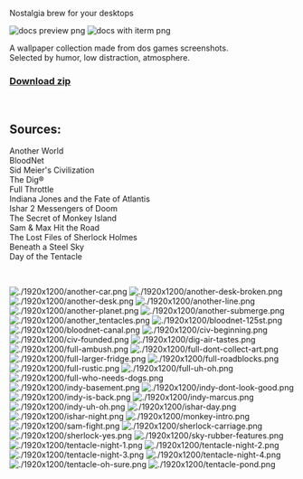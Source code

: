 Nostalgia brew for your desktops

![docs preview png](./docs/preview.png)
![docs with iterm png](./docs/with-iterm.png)

A wallpaper collection made from dos games screenshots.<br />
Selected by humor, low distraction, atmosphere.

### [Download zip](https://github.com/maciej-ka/dos-games-wallpapers/archive/master.zip)
<br />

## Sources:
Another World<br />
BloodNet<br />
Sid Meier's Civilization<br />
The Dig®<br />
Full Throttle<br />
Indiana Jones and the Fate of Atlantis<br />
Ishar 2 Messengers of Doom<br />
The Secret of Monkey Island<br />
Sam & Max Hit the Road<br />
The Lost Files of Sherlock Holmes<br />
Beneath a Steel Sky<br />
Day of the Tentacle<br />

<br />

![./1920x1200/another-car.png](./1920x1200/another-car.png)
![./1920x1200/another-desk-broken.png](./1920x1200/another-desk-broken.png)
![./1920x1200/another-desk.png](./1920x1200/another-desk.png)
![./1920x1200/another-line.png](./1920x1200/another-line.png)
![./1920x1200/another-planet.png](./1920x1200/another-planet.png)
![./1920x1200/another-submerge.png](./1920x1200/another-submerge.png)
![./1920x1200/another_tentacles.png](./1920x1200/another_tentacles.png)
![./1920x1200/bloodnet-125st.png](./1920x1200/bloodnet-125st.png)
![./1920x1200/bloodnet-canal.png](./1920x1200/bloodnet-canal.png)
![./1920x1200/civ-beginning.png](./1920x1200/civ-beginning.png)
![./1920x1200/civ-founded.png](./1920x1200/civ-founded.png)
![./1920x1200/dig-air-tastes.png](./1920x1200/dig-air-tastes.png)
![./1920x1200/full-ambush.png](./1920x1200/full-ambush.png)
![./1920x1200/full-dont-collect-art.png](./1920x1200/full-dont-collect-art.png)
![./1920x1200/full-larger-fridge.png](./1920x1200/full-larger-fridge.png)
![./1920x1200/full-roadblocks.png](./1920x1200/full-roadblocks.png)
![./1920x1200/full-rustic.png](./1920x1200/full-rustic.png)
![./1920x1200/full-uh-oh.png](./1920x1200/full-uh-oh.png)
![./1920x1200/full-who-needs-dogs.png](./1920x1200/full-who-needs-dogs.png)
![./1920x1200/indy-basement.png](./1920x1200/indy-basement.png)
![./1920x1200/indy-dont-look-good.png](./1920x1200/indy-dont-look-good.png)
![./1920x1200/indy-is-back.png](./1920x1200/indy-is-back.png)
![./1920x1200/indy-marcus.png](./1920x1200/indy-marcus.png)
![./1920x1200/indy-uh-oh.png](./1920x1200/indy-uh-oh.png)
![./1920x1200/ishar-day.png](./1920x1200/ishar-day.png)
![./1920x1200/ishar-night.png](./1920x1200/ishar-night.png)
![./1920x1200/monkey-intro.png](./1920x1200/monkey-intro.png)
![./1920x1200/sam-fight.png](./1920x1200/sam-fight.png)
![./1920x1200/sherlock-carriage.png](./1920x1200/sherlock-carriage.png)
![./1920x1200/sherlock-yes.png](./1920x1200/sherlock-yes.png)
![./1920x1200/sky-rubber-features.png](./1920x1200/sky-rubber-features.png)
![./1920x1200/tentacle-night-1.png](./1920x1200/tentacle-night-1.png)
![./1920x1200/tentacle-night-2.png](./1920x1200/tentacle-night-2.png)
![./1920x1200/tentacle-night-3.png](./1920x1200/tentacle-night-3.png)
![./1920x1200/tentacle-night-4.png](./1920x1200/tentacle-night-4.png)
![./1920x1200/tentacle-oh-sure.png](./1920x1200/tentacle-oh-sure.png)
![./1920x1200/tentacle-pond.png](./1920x1200/tentacle-pond.png)

